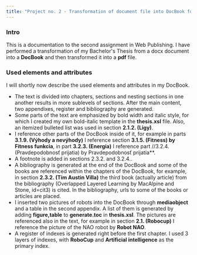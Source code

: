 ```yaml
---
title: "Project no. 2 - Transformation of document file into DocBook format."
---
```

### Intro
This is a documentation to the second assignment in Web Publishing. I have performed a transformation of my Bachelor's Thesis from a docx document into a **DocBook** and then transformed it into a **pdf** file.
### Used elements and attributes
I will shortly now describe the used elements and attributes in my DocBook.
* The text is divided into chapters, sections and nesting sections in one another results in more sublevels of sections. After the main content, two appendixes, register and bibliography are generated.
* Some parts of the text are emphasized by bold width and italic style, for which I created my own bold-italic template in the **thesis.xsl** file. Also, an itemized bulleted list was used in section **2.1.2. (Ligy)**.
* I reference other parts of the DocBook inside of it, for example in parts **3.1.9. (Výhody a nevýhody)** I reference section **3.1.5. (Fitness) by Fitness funkcia**, in part **3.2.3. (Energia)** I reference part //3.2.4. (Pravdepodobnosť prijatia) by Pravdepodobnosť prijatia**.
* A footnote is added in sections 2.3.2. and 3.2.4..
* A bibliography is generated at the end of the DocBook and some of the books are referenced within the chapters of the DocBook, for example, in section **2.3.2. (Tím Austin Villa)** the third book (actually article) from the bibliography (Overlapped Layered Learning by MacAlpine and Stone, id=cit3) is cited. In the bibliography, urls to some of the books or articles are placed.
* I inserted two pictures of robots into the DocBook through **mediaobject** and a table in the second appendix. A list of them is generated by adding **figure,table** to **generate.toc** in **thesis.xsl**. The pictures are referenced also in the text, for example in section **2.1. (Robocup)** I reference the picture of the NAO robot by **Robot NAO**.
* A register of indexes is generated right before the first chapter. I used 3 layers of indexes, with **RoboCup** and **Artificial intelligence** as the primary index.
